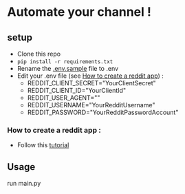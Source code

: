 # Automate your channel !

## setup
- Clone this repo
- ``pip install -r requirements.txt``
- Rename the [.env.sample](.env.sample) file to .env
- Edit your .env file (see [How to create a reddit app](#How-to-create-a-reddit-app-)) :
    - REDDIT_CLIENT_SECRET="YourClientSecret"
    - REDDIT_CLIENT_ID="YourClientId"
    - REDDIT_USER_AGENT="<AppName-AppVersion>"
    - REDDIT_USERNAME="YourRedditUsername"
    - REDDIT_PASSWORD="YourRedditPasswordAccount"

### How to create a reddit app :
- Follow this [tutorial](https://youtu.be/bMT9ZC9sBzI?t=228)

## Usage
run main.py
